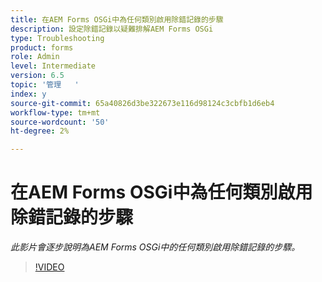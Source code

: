 ```yaml
---
title: 在AEM Forms OSGi中為任何類別啟用除錯記錄的步驟
description: 設定除錯記錄以疑難排解AEM Forms OSGi
type: Troubleshooting
product: forms
role: Admin
level: Intermediate
version: 6.5
topic: '管理   '
index: y
source-git-commit: 65a40826d3be322673e116d98124c3cbfb1d6eb4
workflow-type: tm+mt
source-wordcount: '50'
ht-degree: 2%

---
```




# 在AEM Forms OSGi中為任何類別啟用除錯記錄的步驟

*此影片會逐步說明為AEM Forms OSGi中的任何類別啟用除錯記錄的步驟。*

>[!VIDEO](https://video.tv.adobe.com/v/335521?quality=9&learn=on)